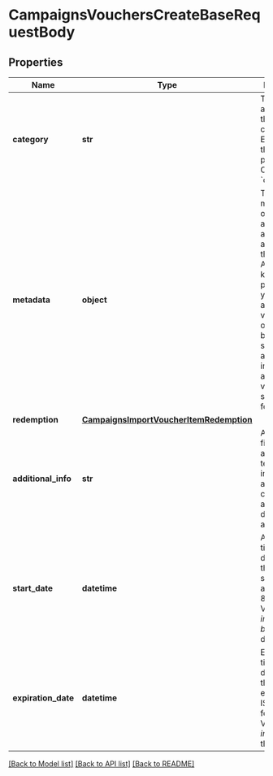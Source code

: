 # CampaignsVouchersCreateBaseRequestBody


## Properties
Name | Type | Description | Notes
------------ | ------------- | ------------- | -------------
**category** | **str** | The category assigned to the campaign. Either pass this parameter OR the &#x60;category_id&#x60;. | [optional] 
**metadata** | **object** | The metadata object stores all custom attributes assigned to the voucher. A set of key/value pairs that you can attach to a voucher object. It can be useful for storing additional information about the voucher in a structured format. | [optional] 
**redemption** | [**CampaignsImportVoucherItemRedemption**](CampaignsImportVoucherItemRedemption.md) |  | [optional] 
**additional_info** | **str** | An optional field to keep any extra textual information about the code such as a code description and details. | [optional] 
**start_date** | **datetime** | Activation timestamp defines when the voucher starts to be active in ISO 8601 format. Voucher is *inactive before* this date.  | [optional] 
**expiration_date** | **datetime** | Expiration timestamp defines when the voucher expires in ISO 8601 format.  Voucher is *inactive after* this date. | [optional] 

[[Back to Model list]](../README.md#documentation-for-models) [[Back to API list]](../README.md#documentation-for-api-endpoints) [[Back to README]](../README.md)


